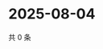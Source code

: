 # 2025-08-04

共 0 条

<!-- BEGIN ZHIHUVIDEO -->
<!-- 最后更新时间 Mon Aug 04 2025 06:11:49 GMT+0800 (China Standard Time) -->

<!-- END ZHIHUVIDEO -->
